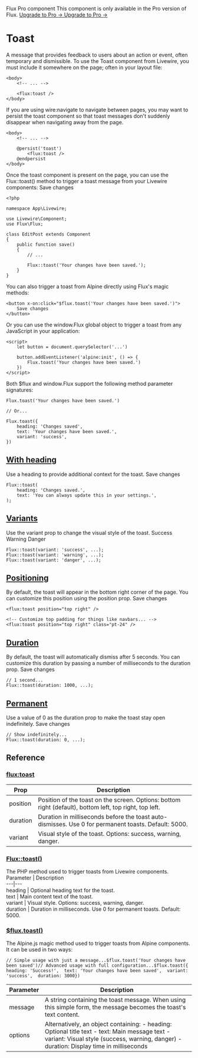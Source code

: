 Flux Pro component
This component is only available in the Pro version of Flux. 
[ Upgrade to Pro -> ](https://fluxui.dev/pricing) [ Upgrade to Pro -> ](https://fluxui.dev/pricing)
#  Toast 
A message that provides feedback to users about an action or event, often temporary and dismissible.
To use the Toast component from Livewire, you must include it somewhere on the page; often in your layout file:
 
```
<body>
    <!-- ... -->

    <flux:toast />
</body>    
```

If you are using wire:navigate to navigate between pages, you may want to persist the toast component so that toast messages don't suddenly disappear when navigating away from the page.
 
```
<body>
    <!-- ... -->

    @persist('toast')
        <flux:toast />
    @endpersist
</body>
```

Once the toast component is present on the page, you can use the Flux::toast() method to trigger a toast message from your Livewire components:
Save changes 
 
```
<?php

namespace App\Livewire;

use Livewire\Component;
use Flux\Flux;

class EditPost extends Component
{
    public function save()
    {
        // ...

        Flux::toast('Your changes have been saved.');
    }
}
```

You can also trigger a toast from Alpine directly using Flux's magic methods:
 
```
<button x-on:click="$flux.toast('Your changes have been saved.')">
    Save changes
</button>
```


Or you can use the window.Flux global object to trigger a toast from any JavaScript in your application:
 
```
<script>
    let button = document.querySelector('...')

    button.addEventListener('alpine:init', () => {
        Flux.toast('Your changes have been saved.')
    })
</script>
```

Both $flux and window.Flux support the following method parameter signatures:
 
```
Flux.toast('Your changes have been saved.')

// Or...

Flux.toast({
    heading: 'Changes saved',
    text: 'Your changes have been saved.',
    variant: 'success',
})
```

##  [With heading](https://fluxui.dev/components/toast#with-heading)
Use a heading to provide additional context for the toast.
Save changes 
 
```
Flux::toast(
    heading: 'Changes saved.',
    text: 'You can always update this in your settings.',
);
```

##  [Variants](https://fluxui.dev/components/toast#variants)
Use the variant prop to change the visual style of the toast.
Success  Warning  Danger 
 
```
Flux::toast(variant: 'success', ...);
Flux::toast(variant: 'warning', ...);
Flux::toast(variant: 'danger', ...);
```

##  [Positioning](https://fluxui.dev/components/toast#positioning)
By default, the toast will appear in the bottom right corner of the page. You can customize this position using the position prop.
Save changes 
 
```
<flux:toast position="top right" />

<!-- Customize top padding for things like navbars... -->
<flux:toast position="top right" class="pt-24" />
```

##  [Duration](https://fluxui.dev/components/toast#duration)
By default, the toast will automatically dismiss after 5 seconds. You can customize this duration by passing a number of milliseconds to the duration prop.
Save changes 
 
```
// 1 second...
Flux::toast(duration: 1000, ...);
```

##  [Permanent](https://fluxui.dev/components/toast#permanent)
Use a value of 0 as the duration prop to make the toast stay open indefinitely.
Save changes 
 
```
// Show indefinitely...
Flux::toast(duration: 0, ...);
```


##  Reference 
###  [flux:toast](https://fluxui.dev/components/toast#fluxtoast)
Prop |  Description  
---|---  
position  |  Position of the toast on the screen. Options: bottom right (default), bottom left, top right, top left.  
duration  |  Duration in milliseconds before the toast auto-dismisses. Use 0 for permanent toasts. Default: 5000.  
variant  |  Visual style of the toast. Options: success, warning, danger.  
###  [Flux::toast()](https://fluxui.dev/components/toast#fluxtoast)
The PHP method used to trigger toasts from Livewire components.
Parameter |  Description  
---|---  
heading  |  Optional heading text for the toast.  
text  |  Main content text of the toast.  
variant  |  Visual style. Options: success, warning, danger.  
duration  |  Duration in milliseconds. Use 0 for permanent toasts. Default: 5000.  
###  [$flux.toast()](https://fluxui.dev/components/toast#fluxtoast)
The Alpine.js magic method used to trigger toasts from Alpine components. It can be used in two ways:
```
// Simple usage with just a message...$flux.toast('Your changes have been saved')// Advanced usage with full configuration...$flux.toast({  heading: 'Success!',  text: 'Your changes have been saved',  variant: 'success',  duration: 3000})
```

Parameter |  Description  
---|---  
message  |  A string containing the toast message. When using this simple form, the message becomes the toast's text content.  
options  |  Alternatively, an object containing: - heading: Optional title text - text: Main message text - variant: Visual style (success, warning, danger) - duration: Display time in milliseconds  
